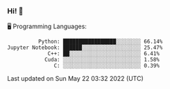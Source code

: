 ### Hi! :panda_face:

:desktop_computer: Programming Languages:

```
          Python: █████████████████░░░░░░░░ 66.14%
Jupyter Notebook: ██████░░░░░░░░░░░░░░░░░░░ 25.47%
             C++: ██░░░░░░░░░░░░░░░░░░░░░░░ 6.41%
            Cuda: ░░░░░░░░░░░░░░░░░░░░░░░░░ 1.58%
               C: ░░░░░░░░░░░░░░░░░░░░░░░░░ 0.39%
```

Last updated on Sun May 22 03:32 2022 (UTC)
